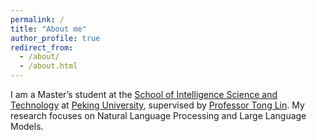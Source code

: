 ```yaml
---
permalink: /
title: "About me"
author_profile: true
redirect_from: 
  - /about/
  - /about.html
---
```


I am a Master’s student at the [School of Intelligence Science and Technology](https://sai.pku.edu.cn/znxyenglish/) at [Peking University](https://english.pku.edu.cn), supervised by [Professor Tong Lin](https://www.cis.pku.edu.cn/szdw/zzjs/lt.htm). My research focuses on Natural Language Processing and Large Language Models.
